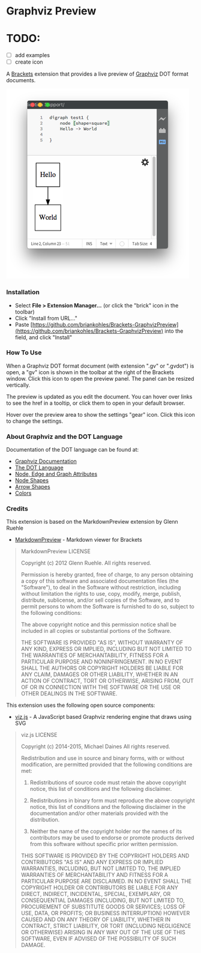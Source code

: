 # Graphviz Preview

# TODO:

- [ ] add examples
- [ ] create icon

A [Brackets](https://brackets.io) extension that provides a live preview of [Graphviz](http://www.graphviz.org) DOT format documents. 

![Alt text](./screenshots/graphviz-preview.png?raw=true "Graphviz Preview")

### Installation

* Select **File > Extension Manager...** (or click the "brick" icon in the toolbar)
* Click "Install from URL..."
* Paste [https://github.com/briankohles/Brackets-GraphvizPreview](https://github.com/briankohles/Brackets-GraphvizPreview) into the field, and click "Install"

### How To Use
When a Graphviz DOT format document (with extension ".gv" or ".gvdot") is open, a "gv" icon is shown in the 
toolbar at the right of the Brackets window. Click this icon to open the preview panel. The panel can be 
resized vertically.

The preview is updated as you edit the document. You can hover over links to see the href in a tooltip,
or click them to open in your default browser.

Hover over the preview area to show the settings "gear" icon. Click this icon to change the settings.

### About Graphviz and the DOT Language

Documentation of the DOT language can be found at:
* [Graphviz Documentation](http://www.graphviz.org/Documentation.php)
* [The DOT Language](http://www.graphviz.org/content/dot-language)
* [Node, Edge and Graph Attributes](http://www.graphviz.org/content/attrs)
* [Node Shapes](http://www.graphviz.org/content/node-shapes)
* [Arrow Shapes](http://www.graphviz.org/content/arrow-shapes)
* [Colors](http://www.graphviz.org/content/color-names)

### Credits
This extension is based on the MarkdownPreview extension by Glenn Ruehle
* [MarkdownPreview](https://github.com/gruehle/MarkdownPreview) - Markdown viewer for Brackets
>MarkdownPreview LICENSE
>
>Copyright (c) 2012 Glenn Ruehle. All rights reserved.
>
>Permission is hereby granted, free of charge, to any person obtaining a
>copy of this software and associated documentation files (the "Software"), 
>to deal in the Software without restriction, including without limitation 
>the rights to use, copy, modify, merge, publish, distribute, sublicense, 
>and/or sell copies of the Software, and to permit persons to whom the 
>Software is furnished to do so, subject to the following conditions:
> 
>The above copyright notice and this permission notice shall be included in
>all copies or substantial portions of the Software.
> 
>THE SOFTWARE IS PROVIDED "AS IS", WITHOUT WARRANTY OF ANY KIND, EXPRESS OR
>IMPLIED, INCLUDING BUT NOT LIMITED TO THE WARRANTIES OF MERCHANTABILITY, 
>FITNESS FOR A PARTICULAR PURPOSE AND NONINFRINGEMENT. IN NO EVENT SHALL THE
>AUTHORS OR COPYRIGHT HOLDERS BE LIABLE FOR ANY CLAIM, DAMAGES OR OTHER 
>LIABILITY, WHETHER IN AN ACTION OF CONTRACT, TORT OR OTHERWISE, ARISING 
>FROM, OUT OF OR IN CONNECTION WITH THE SOFTWARE OR THE USE OR OTHER 
>DEALINGS IN THE SOFTWARE.

This extension uses the following open source components:
* [viz.js](https://github.com/mdaines/viz.js/) - A JavaScript based Graphviz rendering engine that draws using SVG
>viz.js LICENSE
>
>Copyright (c) 2014-2015, Michael Daines
>All rights reserved.
>
>Redistribution and use in source and binary forms, with or without modification, are permitted provided that the following conditions are met:
>
>1. Redistributions of source code must retain the above copyright notice, this list of conditions and the following disclaimer.
>
>2. Redistributions in binary form must reproduce the above copyright notice, this list of conditions and the following disclaimer in the documentation and/or other materials provided with the distribution.
>
>3. Neither the name of the copyright holder nor the names of its contributors may be used to endorse or promote products derived from this software without specific prior written permission.
>
>THIS SOFTWARE IS PROVIDED BY THE COPYRIGHT HOLDERS AND CONTRIBUTORS "AS IS" AND ANY EXPRESS OR IMPLIED WARRANTIES, INCLUDING, BUT NOT LIMITED TO, THE IMPLIED WARRANTIES OF MERCHANTABILITY AND FITNESS FOR A PARTICULAR PURPOSE ARE DISCLAIMED. IN NO EVENT SHALL THE COPYRIGHT HOLDER OR CONTRIBUTORS BE LIABLE FOR ANY DIRECT, INDIRECT, INCIDENTAL, SPECIAL, EXEMPLARY, OR CONSEQUENTIAL DAMAGES (INCLUDING, BUT NOT LIMITED TO, PROCUREMENT OF SUBSTITUTE GOODS OR SERVICES; LOSS OF USE, DATA, OR PROFITS; OR BUSINESS INTERRUPTION) HOWEVER CAUSED AND ON ANY THEORY OF LIABILITY, WHETHER IN CONTRACT, STRICT LIABILITY, OR TORT (INCLUDING NEGLIGENCE OR OTHERWISE) ARISING IN ANY WAY OUT OF THE USE OF THIS SOFTWARE, EVEN IF ADVISED OF THE POSSIBILITY OF SUCH DAMAGE.